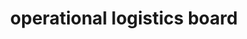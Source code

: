 ---
layout: article
title: operational logistics board
description: 
  - This dashboard provides employees with a quick overview of the current status of individual orders in the goods issue zone. The current status for the manual, small parts and high-rack warehouse is displayed. Outstanding items of the single order are also listed. In addition, outstanding and already corrected errors can be displayed.
lang: en
weight: 2500
isDraft: false
ref: Operational-Logistics-Board
category:
  - Recommended
  - Logistics
  - Warehouse
image: Operational-Logistics-Board.png
image_thumbnail: Operational-Logistics-Board_thumbnail.png
download: Operational-Logistics-Board.pbmx
overview_description:
overview_benefits:
overview_data_sources:
---